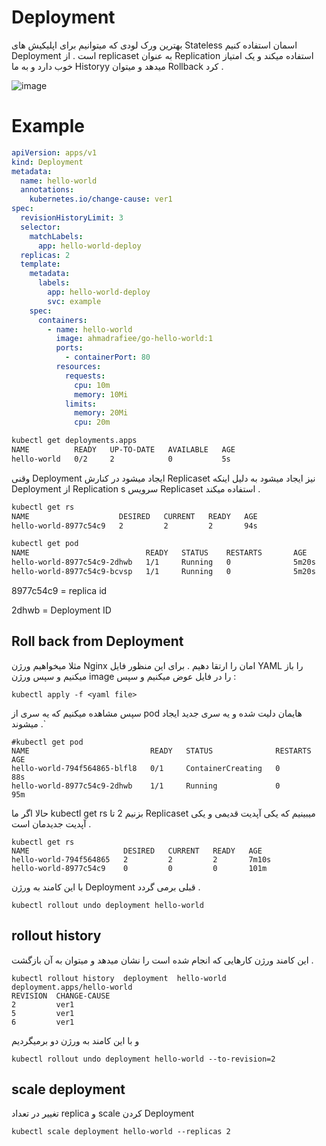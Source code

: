 # Deployment
بهترین ورک لودی که میتوانیم برای اپلیکیش های Stateless اسمان استفاده کنیم Deployment است .
از  replicaset به عنوان Replication استفاده میکند و یک امتیاز خوب دارد و به ما Historyy میدهد و میتوان Rollback کرد .


![image](https://github.com/milad6745/Kubernetes/assets/113288076/daa8e837-b801-44ee-8565-d64c15918c2c)


# Example
```yaml
apiVersion: apps/v1
kind: Deployment
metadata:
  name: hello-world
  annotations:
    kubernetes.io/change-cause: ver1
spec:
  revisionHistoryLimit: 3
  selector:
    matchLabels:
      app: hello-world-deploy
  replicas: 2
  template:
    metadata:
      labels:
        app: hello-world-deploy
        svc: example
    spec:
      containers:
        - name: hello-world
          image: ahmadrafiee/go-hello-world:1
          ports:
            - containerPort: 80
          resources:
            requests:
              cpu: 10m
              memory: 10Mi
            limits:
              memory: 20Mi
              cpu: 20m
```
```bash
kubectl get deployments.apps
NAME          READY   UP-TO-DATE   AVAILABLE   AGE
hello-world   0/2     2            0           5s
```
وقنی Deployment ایجاد میشود  در کنارش Replicaset نیز ایجاد میشود به دلیل اینکه Deployment از Replication s سرویس Replicaset استفاده میکند .
```bash
kubectl get rs
NAME                    DESIRED   CURRENT   READY   AGE
hello-world-8977c54c9   2         2         2       94s
```
```bash
kubectl get pod
NAME                          READY   STATUS    RESTARTS       AGE
hello-world-8977c54c9-2dhwb   1/1     Running   0              5m20s
hello-world-8977c54c9-bcvsp   1/1     Running   0              5m20s
```
8977c54c9 = replica id

2dhwb = Deployment ID

## Roll back from Deployment
مثلا میخواهیم ورژن Nginx امان را ارتقا دهیم . برای این منظور فایل YAML را باز میکنیم و سپس ورژن image را در فایل عوض میکنیم و سپس :
```
kubectl apply -f <yaml file>
```
سپس مشاهده میکنیم که یه سری از pod هایمان دلیت شده و یه سری جدید ایجاد میشوند .`
```
#kubectl get pod
NAME                           READY   STATUS              RESTARTS       AGE
hello-world-794f564865-blfl8   0/1     ContainerCreating   0              88s
hello-world-8977c54c9-2dhwb    1/1     Running             0              95m
```
حالا اگر ما kubectl get rs بزنیم 2 تا Replicaset میبینیم که یکی آپدیت قدیمی و یکی آپدیت جدیدمان است .
```
kubectl get rs
NAME                     DESIRED   CURRENT   READY   AGE
hello-world-794f564865   2         2         2       7m10s
hello-world-8977c54c9    0         0         0       101m
```

با این کامند به ورژن Deployment قبلی برمی گردد .
```
kubectl rollout undo deployment hello-world
```

## rollout history
این کامند ورژن کارهایی که انجام شده است را نشان میدهد و میتوان به آن بازگشت .


```
kubectl rollout history  deployment  hello-world
deployment.apps/hello-world
REVISION  CHANGE-CAUSE
2         ver1
5         ver1
6         ver1
```
و با این کامند به ورژن دو برمیگردیم
```
kubectl rollout undo deployment hello-world --to-revision=2
```

## scale deployment
 تغییر در تعداد replica و scale کردن Deployment
 ```
 kubectl scale deployment hello-world --replicas 2
```
